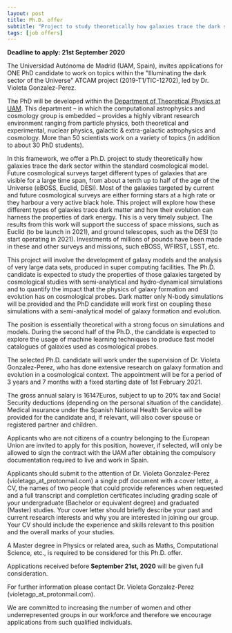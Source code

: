 ```yaml
---
layout: post
title: Ph.D. offer 
subtitle: "Project to study theoretically how galaxies trace the dark sector within the standard cosmological model"
tags: [job offers]
---
```


**Deadline to apply: 21st September 2020**

The Universidad Autónoma de Madrid (UAM, Spain), invites applications for ONE PhD candidate to work on topics within the "Illuminating the dark sector of the Universe" ATCAM project (2019-T1/TIC-12702), led by Dr. Violeta Gonzalez-Perez.

The PhD will be developed within the [Department of Theoretical Physics at UAM](https://www.uam.es/ss/Satellite/FisicaTeorica/en/home.htm). This department – in which the computational astrophysics and cosmology group is embedded – provides a highly vibrant research environment ranging from particle physics, both theoretical and experimental, nuclear physics, galactic & extra-galactic astrophysics and cosmology. More than 50 scientists work on a variety of topics (in addition to about 30 PhD students).

In this framework, we offer a Ph.D. project to study theoretically how galaxies trace the dark sector within the standard cosmological model. Future cosmological surveys target different types of galaxies that are visible for a large time span, from about a
tenth up to half of the age of the Universe (eBOSS, Euclid, DESI). Most of the galaxies targeted by current and future cosmological surveys are either forming stars at a high rate or they harbour a very active black hole. This project will explore how these different types of galaxies trace dark matter and how their evolution can harness the properties of dark energy.
This is a very timely subject. The results from this work  will support the success of space missions, such
as Euclid (to be launch in 2021), and ground telescopes, such as the DESI (to start operating in 2021).
Investments of millions of pounds have been made in these and other surveys and missions, such eBOSS, WFIRST, LSST, etc.
  
This project will involve the development of galaxy models and the analysis of very large data sets, produced in super computing facilities. The Ph.D. candidate is expected to study the properties of those galaxies targeted by cosmological studies with semi-analytical and hydro-dynamical simulations and to quantify the impact that the physics of galaxy formation and evolution has on cosmological probes. Dark matter only N-body simulations will be provided and the PhD candidate will work first on coupling these simulations with a semi-analytical model of galaxy formation and evolution. 

The position is essentially theoretical with a strong focus on simulations and models. During the second half of the Ph.D., the candidate is expected to explore the usage of machine learning techniques to produce fast model catalogues of galaxies used as cosmological probes.


The selected Ph.D. candidate will work under the supervision of Dr. Violeta Gonzalez-Perez, who has done extensive research on galaxy formation and evolution in a cosmological context. The appointment will be for a period of 3 years and 7 months with a fixed starting date of 1st February 2021.

The gross annual salary is 16147Euros, subject to up to 20% tax and Social Security deductions (depending on the personal situation of the candidate). Medical insurance under the Spanish National Health Service will be provided for the candidate and, if relevant, will also cover spouse or registered partner and children.

Applicants who are not citizens of a country belonging to the European Union are invited to apply for this position, however, if selected, will only be allowed to sign the contract with the UAM after obtaining the compulsory documentation required to live and work in Spain. 

Applicants should submit to the attention of Dr. Violeta Gonzalez-Perez (violetagp_at_protonmail.com) a single pdf document with a cover letter, a CV, the names of two people that could provide references when requested and a full transcript and completion certificates including grading scale of your undergraduate (Bachelor or equivalent degree) and graduated (Master) studies. Your cover letter should briefly describe your past and current research interests and why you are interested in joining our group. Your CV should include the experience and skills relevant to this position and the overall marks of your studies.

A Master degree in Physics or related area, such as Maths, Computational Science, etc., is required to be considered for this Ph.D. offer.

Applications received before **September 21st, 2020** will be given full consideration.

For further information please contact Dr. Violeta Gonzalez-Perez (violetagp_at_protonmail.com).

We are committed to increasing the number of women and other underrepresented groups in our workforce and therefore we encourage applications from such qualified individuals.